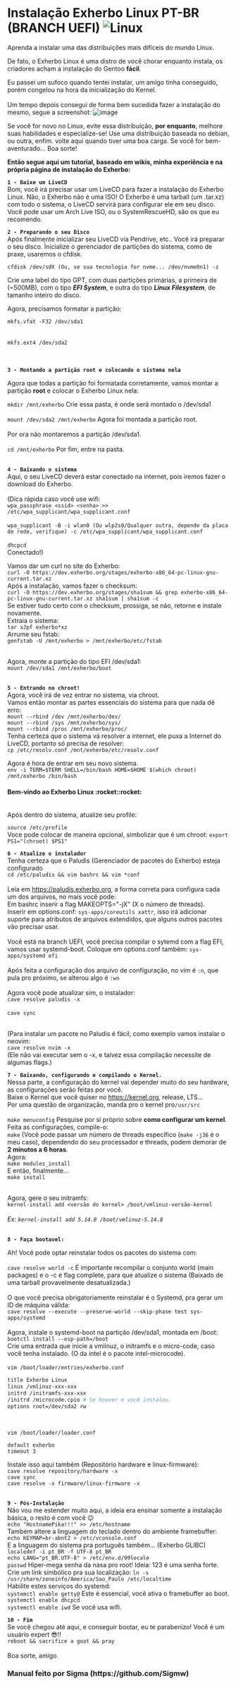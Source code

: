 # Instalação Exherbo Linux PT-BR (BRANCH UEFI) ![Linux](https://img.shields.io/badge/Linux-FCC624?style=for-the-badge&logo=linux&logoColor=black)
Aprenda a instalar uma das distribuições mais difíceis do mundo Linux.

De fato, o Exherbo Linux é uma distro de você chorar enquanto instala, os criadores acham a instalação do Gentoo **fácil**.<br>

Eu passei um sufoco quando tentei instalar, um amigo tinha conseguido, porém congelou na hora da inicialização do Kernel.<br><br>
Um tempo depois consegui de forma bem sucedida fazer a instalação do mesmo, segue a screenshot:
![image](https://user-images.githubusercontent.com/89428643/167930416-740ed2b5-5fdd-4edf-bd21-16443fae97d3.png)


Se você for novo no Linux, evite essa distribuição, **por enquanto**, melhore suas habilidades e especialize-se! Use uma distribuição baseada no debian, ou outra, enfim. 
volte aqui quando tiver uma boa carga. Se você for bem-aventurado... Boa sorte!<br>


**Então segue aqui um tutorial, baseado em wikis, minha experiência e na própria página de instalação do Exherbo:**

**`1 - Baixe um LiveCD`**<br>
Bom, você irá precisar usar um LiveCD para fazer a instalação do Exherbo Linux.
Não, o Exherbo não é uma ISO! O Exherbo é uma tarball (um .tar.xz) com todo o sistema, o LiveCD servirá para configurar ele em seu disco.
Você pode usar um Arch Live ISO, ou o SystemRescueHD, são os que eu recomendo.

**`2 - Preparando o seu Disco`**<br>
Após finalmente inicializar seu LiveCD via Pendrive, etc.. Você irá preparar o seu disco.
Ìnicialize o gerenciador de partições do sistema, como de praxe, usaremos o cfdisk.

`cfdisk /dev/sdX (Ou, se sua tecnologia for nvme... /dev/nvme0n1) -z`<br>

Crie uma label do tipo GPT, com duas partições primárias, a primeira de (~500MB), com o tipo ***EFI System***, e outra do tipo ***Linux Filesystem***, de tamanho inteiro do disco.

Agora, precisamos formatar a partição:

`mkfs.vfat -F32 /dev/sda1`<br><br><br>
`mkfs.ext4 /dev/sda2`<br><br><br>

**`3 - Montando a partição root e colocando o sistema nela`**<br>

Agora que todas a partição foi formatada corretamente, vamos montar a partição **root** e colocar o Exherbo Linux nela:

`mkdir /mnt/exherbo` Crie essa pasta, é onde será montado o /dev/sda1<br><br>
`mount /dev/sda2 /mnt/exherbo` Agora foi montada a partição root.<br><br>
Por ora não montaremos a partição /dev/sda1.<br><br>
`cd /mnt/exherbo` Por fim, entre na pasta.<br><br>

**`4 - Baixando o sistema`**<br>
Aqui, o seu LiveCD deverá estar conectado na internet, pois iremos fazer o download do Exherbo.
<br><br>(Dica rápida caso você use wifi:<br>
`wpa_passphrase <ssid> <senha> >> /etc/wpa_supplicant/wpa_supplicant.conf`<br><br>
`wpa_supplicant -B -i wlan0 (Ou wlp2s0/Qualquer outra, depende da placa de rede, verifique) -c /etc/wpa_supplicant/wpa_supplicant.conf`<br><br>
`dhcpcd` <br>Conectado!)

Vamos dar um curl no site do Exherbo:<br>
`curl -O https://dev.exherbo.org/stages/exherbo-x86_64-pc-linux-gnu-current.tar.xz`<br>
Após a instalação, vamos fazer o checksum:<br>
`curl -O https://dev.exherbo.org/stages/sha1sum && grep exherbo-x86_64-pc-linux-gnu-current.tar.xz sha1sum | sha1sum -c`<br>
Se estiver tudo certo com o checksum, prossiga, se não, retorne e instale novamente.<br>
Extraia o sistema:<br>
`tar xJpf exherbo*xz`<br>
Arrume seu fstab:<br>
`genfstab -U /mnt/exherbo > /mnt/exherbo/etc/fstab`<br><br>


Agora, monte a partição do tipo EFI /dev/sda1:<br>
`mount /dev/sda1 /mnt/exherbo/boot`<br><br>


**`5 - Entrando no chroot!`**<br>
Agora, você irá de vez entrar no sistema, via chroot.<br>
Vamos então montar as partes essenciais do sistema para que nada dê erro:<br>
`mount --rbind /dev /mnt/exherbo/dev/`<br>
`mount --rbind /sys /mnt/exherbo/sys/`<br>
`mount --rbind /proc /mnt/exherbo/proc/`<br>
Tenha certeza que o sistema vá resolver a internet, ele puxa a Internet do LiveCD, portanto só precisa de resolver:<br>
`cp /etc/resolv.conf /mnt/exherbo/etc/resolv.conf`<br>

Agora é hora de entrar em seu novo sistema.<br>
`env -i TERM=$TERM SHELL=/bin/bash HOME=$HOME $(which chroot) /mnt/exherbo /bin/bash`<br>
<h4>Bem-vindo ao Exherbo Linux :rocket::rocket:</h4><br>
Após dentro do sistema, atualize seu profile:<br>

`source /etc/profile` <br>
Voce pode colocar de maneira opcional, simbolizar que é um chroot:
 `export PS1="(chroot) $PS1" `<br>

**`6 - Atualize o instalador`**<br>
Tenha certeza que o Paludis (Gerenciador de pacotes do Exherbo) esteja configurado<br>
`cd /etc/paludis && vim bashrc && vim *conf`<br><br>
Leia em https://paludis.exherbo.org, a forma correta para configura cada um dos arquivos, no mais você pode:<br>
Em bashrc inserir a flag MAKEOPTS="-jX" (X o número de threads).<br>
Inserir em options.conf: `sys-apps/coreutils xattr`, isso irá adicionar suporte para atributos de arquivos extendidos, que alguns outros pacotes vão precisar usar.<br><br>
Você está na branch UEFI, você precisa compilar o sytemd com a flag EFI, vamos usar systemd-boot. Coloque em options.conf também: `sys-apps/systemd efi`<br><br>
Após feita a configuração dos arquivo de configuração, no vim é `:n`, que pula pro próximo, se alterou algo é `:wn`<br><br>
Agora você pode atualizar sim, o instalador:<br>
`cave resolve paludis -x`<br><br>
`cave sync`<br><br>

(Para instalar um pacote no Paludis é fácil, como exemplo vamos instalar o neovim:<br>
`cave resolve nvim -x`<br>
(Ele não vai executar sem o -x, e talvez essa compilação necessite de algumas flags.)

**`7 - Baixando, configurando e compilando o Kernel.`**<br>
Nessa parte, a configuração do kernel vai depender muito do seu hardware, as configurações serão feitas por você.<br>
Baixe o Kernel que você quiser no https://kernel.org, release, LTS...<br>
Por uma questão de organização, manda pro o kernel pro`/usr/src`<br><br>
`make menuconfig` Pesquise por si próprio sobre **como configurar um kernel**.<br>
Feita as configurações, compile-o:<br>
`make` (Você pode passar um número de threads específico (`make -j36` é o meu caso), dependendo do seu processador e threads, podem demorar de **2 minutos a 6 horas**.<br>
Agora:<br>
`make modules_install`<br>
E então, finalmente...<br>
`make install`<br><br>

Agora, gere o seu initramfs:<br>
`kernel-install add <versão do kernel> /boot/vmlinuz-versão-kernel`<br><br>
_Ex: `kernel-install add 5.14.8 /boot/vmlinuz-5.14.8`_<br><br>

**`8 - Faça bootavel:`**<br>

Ah! Você pode optar reinstalar todos os pacotes do sistema com:<br><br>
`cave resolve world -c` É importante recompilar o conjunto world (main packages) e o -c é flag complete, para que atualize o sistema (Baixado de uma tarball provavelmente desatualizada.)<br><br>
O que você precisa obrigatoriamente reinstalar é o Systemd, pra gerar um ID de máquina válida:<br>
`cave resolve --execute --preserve-world --skip-phase test sys-apps/systemd`<br><br>
Agora, instale o systemd-boot na partição /dev/sda1, montada em /boot:<br>
`bootctl install --esp-path=/boot`<br>
Crie uma entrada que inicie a vmlinuz, o initramfs e o micro-code, caso você tenha instalado. (O da intel é o pacote intel-microcode).<br><br>
`vim /boot/loader/entries/exherbo.conf`<br>
```bash
title Exherbo Linux
linux /vmlinuz-xxx-xxx
initrd /initramfs-xxx-xxx
/initrd /microcode.cpio # Se houver e você instalou.
options root=/dev/sda2 rw
```
<br>

`vim /boot/loader/loader.conf`<br>
```
default exherbo
timeout 3
```

Instale isso aqui também (Repositório hardware e linux-firmware):<br>
`cave resolve repository/hardware -x`<br>
`cave sync`<br>
`cave resolve -x firmware/linux-firmware -x`<br><br>

**`9 - Pós-Instalação`**<br>
Não vou me estender muito aqui, a ideia era ensinar somente a instalação básica, o resto é com você :wink:<br>
`echo "HostnamePika!!!" >> /etc/hostname`<br>
Também altere a linguagem do teclado dentro do ambiente framebuffer:<br>
`echo KEYMAP=br-abnt2 > /etc/vconsole.conf`<br>
E a linguagem do sistema pra português também... (Exherbo GLIBC)<br>
`localedef -i pt_BR -f UTF-8 pt_BR`<br>
`echo LANG="pt_BR.UTF-8" > /etc/env.d/99locale`<br>
`passwd` Hiper-mega senha da nasa pro root! Ideia: 123 é uma senha forte.<br>
Crie um link simbólico pra sua localização:
`ln -s /usr/share/zoneinfo/America/Sao_Paulo /etc/localtime`<br>
Habilite estes serviços do systemd:<br>
`systemctl enable getty@` Este é essencial, você ativa o framebuffer ao boot.<br>
`systemctl enable dhcpcd`<br>
`systemctl enable iwd` Se você usa wifi.<br>

**`10 - Fim`**<br>
Se você chegou até aqui, e conseguir bootar, eu te parabenizo! Você é um usuário expert :sunglasses:!!<br>
`reboot && sacrifice a goat && pray`<br><br>
Boa sorte, amigo.

<h3>Manual feito por Sigma (https://github.com/Sigmw)</h3>


